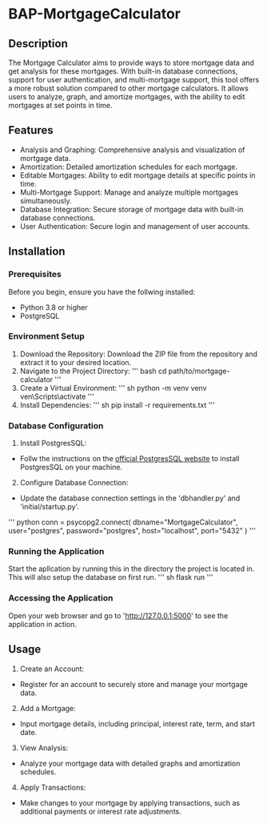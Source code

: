# BAP-MortgageCalculator

## Description
The Mortgage Calculator aims to provide ways to store mortgage data and get analysis for these mortgages. With built-in database connections, support for user authentication, and multi-mortgage support, this tool offers a more robust solution compared to other mortgage calculators. It allows users to analyze, graph, and amortize mortgages, with the ability to edit mortgages at set points in time.

## Features
 - Analysis and Graphing: Comprehensive analysis and visualization of mortgage data.
 - Amortization: Detailed amortization schedules for each mortgage.
 - Editable Mortgages: Ability to edit mortgage details at specific points in time.
 - Multi-Mortgage Support: Manage and analyze multiple mortgages simultaneously.
 - Database Integration: Secure storage of mortgage data with built-in database connections.
 - User Authentication: Secure login and management of user accounts.

## Installation

### Prerequisites
Before you begin, ensure you have the follwing installed:
 - Python 3.8 or higher
 - PostgreSQL

### Environment Setup
1. Download the Repository:
   Download the ZIP file from the repository and extract it to your desired location.
2. Navigate to the Project Directory:
   ''' bash
   cd path/to/mortgage-calculator
   '''
3. Create a Virtual Environment:
   ''' sh
   python -m venv venv
   ven\Scripts\activate
   '''
4. Install Dependencies:
   ''' sh
   pip install -r requirements.txt
   '''

### Database Configuration
1. Install PostgresSQL:
 - Follw the instructions on the [official PostgresSQL website](https://www.postgresql.org/download/) to install PostgresSQL on your machine.
2. Configure Database Connection:
 - Update the database connection settings in the 'dbhandler.py' and 'initial/startup.py'.

''' python
conn = psycopg2.connect(
            dbname="MortgageCalculator",
            user="postgres",
            password="postgres",
            host="localhost",
            port="5432"
        )
'''

### Running the Application
Start the apllcation by running this in the directory the project is located in. This will also setup the database on first run.
''' sh
flask run
'''

### Accessing the Application
Open your web browser and go to 'http://127.0.0.1:5000' to see the application in action.

## Usage
1. Create an Account:
 - Register for an account to securely store and manage your mortgage data.
2. Add a Mortgage:
 - Input mortgage details, including principal, interest rate, term, and start date.
3. View Analysis:
 - Analyze your mortgage data with detailed graphs and amortization schedules.
4. Apply Transactions:
 - Make changes to your mortgage by applying transactions, such as additional payments or interest rate adjustments.

